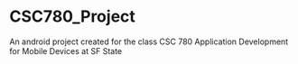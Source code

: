 # CSC780_Project
An android project created for the class CSC 780 Application Development for Mobile Devices at SF State
